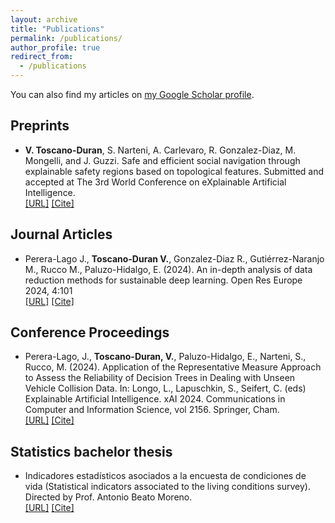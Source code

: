 ```yaml
---
layout: archive
title: "Publications"
permalink: /publications/
author_profile: true
redirect_from:
  - /publications
---
```


<div>

  <p>
  You can also find my articles on <a href="{{site.author.googlescholar}}">my Google Scholar profile</a>.
  </p>

  <h2>Preprints</h2>

  <ul>
    <li>
      <strong>V. Toscano-Duran</strong>, S. Narteni, A. Carlevaro, R. Gonzalez-Diaz, M. Mongelli, and J. Guzzi. Safe and efficient social navigation through explainable safety regions based on topological features. Submitted and accepted at The 3rd World Conference on eXplainable Artificial Intelligence. <br>
      <a href="https://arxiv.org/abs/2503.16441">[URL]</a> <a href="https://victosdur.github.io/files/citations/xai2025preprint.bib">[Cite]</a>
    </li>
  </ul>

  <h2>Journal Articles</h2>

  <ul>
    <li>
      Perera-Lago J., <strong>Toscano-Duran V.</strong>, Gonzalez-Diaz R., Gutiérrez-Naranjo M., Rucco M., Paluzo-Hidalgo, E. (2024). An in-depth analysis of data reduction methods for sustainable deep learning. Open Res Europe 2024, 4:101<br>
      <a href="https://doi.org/10.12688/openreseurope.17554.2">[URL]</a> <a href="https://victosdur.github.io/files/citations/ore2024.bib">[Cite]</a>
    </li>
  </ul>

  <h2>Conference Proceedings</h2>

  <ul>
    <li>
      Perera-Lago, J., <strong>Toscano-Duran, V.</strong>, Paluzo-Hidalgo, E., Narteni, S., Rucco, M. (2024). Application of the Representative Measure Approach to Assess the Reliability of Decision Trees in Dealing with Unseen Vehicle Collision Data. In: Longo, L., Lapuschkin, S., Seifert, C. (eds) Explainable Artificial Intelligence. xAI 2024. Communications in Computer and Information Science, vol 2156. Springer, Cham.<br>
      <a href="https://link.springer.com/chapter/10.1007/978-3-031-63803-9_21">[URL]</a> <a href="https://victosdur.github.io/files/citations/xai2024.bib">[Cite]</a>
    </li>
  </ul>

  <h2>Statistics bachelor thesis</h2>

  <ul>
    <li>
      Indicadores estadísticos asociados a la encuesta de condiciones de vida (Statistical indicators associated to the living conditions survey). Directed by Prof. Antonio Beato Moreno.<br>
      <a href="https://idus.us.es/items/9be13c6a-8770-4e3c-bf99-70ebca4941d1">[URL]</a> <a href="https://victosdur.github.io/files/citations/statisticsbachelorthesis.bib">[Cite]</a>
    </li>
  </ul>
</div>

<!-- This is the front page of a website that is powered by the [Academic Pages template](https://github.com/academicpages/academicpages.github.io) and hosted on GitHub pages. [GitHub pages](https://pages.github.com) is a free service in which websites are built and hosted from code and data stored in a GitHub repository, automatically updating when a new commit is made to the respository. This template was forked from the [Minimal Mistakes Jekyll Theme](https://mmistakes.github.io/minimal-mistakes/) created by Michael Rose, and then extended to support the kinds of content that academics have: publications, talks, teaching, a portfolio, blog posts, and a dynamically-generated CV. You can fork [this repository](https://github.com/academicpages/academicpages.github.io) right now, modify the configuration and markdown files, add your own PDFs and other content, and have your own site for free, with no ads! An older version of this template powers my own personal website at [stuartgeiger.com](http://stuartgeiger.com), which uses [this Github repository](https://github.com/staeiou/staeiou.github.io).

</div>
A data-driven personal website
======
Like many other Jekyll-based GitHub Pages templates, Academic Pages makes you separate the website's content from its form. The content & metadata of your website are in structured markdown files, while various other files constitute the theme, specifying how to transform that content & metadata into HTML pages. You keep these various markdown (.md), YAML (.yml), HTML, and CSS files in a public GitHub repository. Each time you commit and push an update to the repository, the [GitHub pages](https://pages.github.com/) service creates static HTML pages based on these files, which are hosted on GitHub's servers free of charge.

Many of the features of dynamic content management systems (like Wordpress) can be achieved in this fashion, using a fraction of the computational resources and with far less vulnerability to hacking and DDoSing. You can also modify the theme to your heart's content without touching the content of your site. If you get to a point where you've broken something in Jekyll/HTML/CSS beyond repair, your markdown files describing your talks, publications, etc. are safe. You can rollback the changes or even delete the repository and start over -- just be sure to save the markdown files! Finally, you can also write scripts that process the structured data on the site, such as [this one](https://github.com/academicpages/academicpages.github.io/blob/master/talkmap.ipynb) that analyzes metadata in pages about talks to display [a map of every location you've given a talk](https://academicpages.github.io/talkmap.html).

Getting started
======
1. Register a GitHub account if you don't have one and confirm your e-mail (required!)
1. Fork [this repository](https://github.com/academicpages/academicpages.github.io) by clicking the "fork" button in the top right. 
1. Go to the repository's settings (rightmost item in the tabs that start with "Code", should be below "Unwatch"). Rename the repository "[your GitHub username].github.io", which will also be your website's URL.
1. Set site-wide configuration and create content & metadata (see below -- also see [this set of diffs](http://archive.is/3TPas) showing what files were changed to set up [an example site](https://getorg-testacct.github.io) for a user with the username "getorg-testacct")
1. Upload any files (like PDFs, .zip files, etc.) to the files/ directory. They will appear at https://[your GitHub username].github.io/files/example.pdf.  
1. Check status by going to the repository settings, in the "GitHub pages" section

Site-wide configuration
------
The main configuration file for the site is in the base directory in [_config.yml](https://github.com/academicpages/academicpages.github.io/blob/master/_config.yml), which defines the content in the sidebars and other site-wide features. You will need to replace the default variables with ones about yourself and your site's github repository. The configuration file for the top menu is in [_data/navigation.yml](https://github.com/academicpages/academicpages.github.io/blob/master/_data/navigation.yml). For example, if you don't have a portfolio or blog posts, you can remove those items from that navigation.yml file to remove them from the header. 

Create content & metadata
------
For site content, there is one markdown file for each type of content, which are stored in directories like _publications, _talks, _posts, _teaching, or _pages. For example, each talk is a markdown file in the [_talks directory](https://github.com/academicpages/academicpages.github.io/tree/master/_talks). At the top of each markdown file is structured data in YAML about the talk, which the theme will parse to do lots of cool stuff. The same structured data about a talk is used to generate the list of talks on the [Talks page](https://academicpages.github.io/talks), each [individual page](https://academicpages.github.io/talks/2012-03-01-talk-1) for specific talks, the talks section for the [CV page](https://academicpages.github.io/cv), and the [map of places you've given a talk](https://academicpages.github.io/talkmap.html) (if you run this [python file](https://github.com/academicpages/academicpages.github.io/blob/master/talkmap.py) or [Jupyter notebook](https://github.com/academicpages/academicpages.github.io/blob/master/talkmap.ipynb), which creates the HTML for the map based on the contents of the _talks directory).

**Markdown generator**

I have also created [a set of Jupyter notebooks](https://github.com/academicpages/academicpages.github.io/tree/master/markdown_generator
) that converts a CSV containing structured data about talks or presentations into individual markdown files that will be properly formatted for the Academic Pages template. The sample CSVs in that directory are the ones I used to create my own personal website at stuartgeiger.com. My usual workflow is that I keep a spreadsheet of my publications and talks, then run the code in these notebooks to generate the markdown files, then commit and push them to the GitHub repository.

How to edit your site's GitHub repository
------
Many people use a git client to create files on their local computer and then push them to GitHub's servers. If you are not familiar with git, you can directly edit these configuration and markdown files directly in the github.com interface. Navigate to a file (like [this one](https://github.com/academicpages/academicpages.github.io/blob/master/_talks/2012-03-01-talk-1.md) and click the pencil icon in the top right of the content preview (to the right of the "Raw | Blame | History" buttons). You can delete a file by clicking the trashcan icon to the right of the pencil icon. You can also create new files or upload files by navigating to a directory and clicking the "Create new file" or "Upload files" buttons. 

Example: editing a markdown file for a talk
![Editing a markdown file for a talk](/images/editing-talk.png)

For more info
------
More info about configuring Academic Pages can be found in [the guide](https://academicpages.github.io/markdown/). The [guides for the Minimal Mistakes theme](https://mmistakes.github.io/minimal-mistakes/docs/configuration/) (which this theme was forked from) might also be helpful. -->
